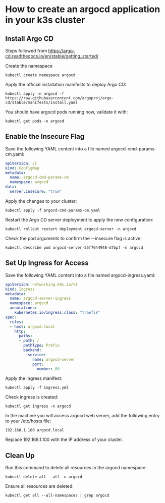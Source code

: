 # How to create an argocd application in your k3s cluster

## Install Argo CD

Steps followed from https://argo-cd.readthedocs.io/en/stable/getting_started/

Create the namespace
```console
kubectl create namespace argocd
```

Apply the official installation manifests to deploy Argo CD:
```console
kubectl apply -n argocd -f https://raw.githubusercontent.com/argoproj/argo-cd/stable/manifests/install.yaml
```

You should have argocd pods running now, validate it with:
```console
kubectl get pods -n argocd
```

##  Enable the Insecure Flag

Save the following YAML content into a file named argocd-cmd-params-cm.yaml:
```yaml
apiVersion: v1
kind: ConfigMap
metadata:
  name: argocd-cmd-params-cm
  namespace: argocd
data:
  server.insecure: "true"
```

Apply the changes to your cluster:
```console
kubectl apply -f argocd-cmd-params-cm.yaml
```

Restart the Argo CD server deployment to apply the new configuration:
```console
kubectl rollout restart deployment argocd-server -n argocd
```

Check the pod arguments to confirm the --insecure flag is active:
```console
kubectl describe pod argocd-server-55f7644948-d7bpf -n argocd
```
        
## Set Up Ingress for Access

Save the following YAML content into a file named argocd-ingress.yaml:
```yaml
apiVersion: networking.k8s.io/v1
kind: Ingress
metadata:
  name: argocd-server-ingress
  namespace: argocd
  annotations:
    kubernetes.io/ingress.class: "traefik"
spec:
  rules:
  - host: argocd.local
    http:
      paths:
      - path: /
        pathType: Prefix
        backend:
          service:
            name: argocd-server
            port:
              number: 80
```

Apply the Ingress manifest:
```console
kubectl apply -f ingress.yml
```
Check ingress is created:
```console
kubectl get ingress -n argocd
```

In the machine you will access argocd web server, add the following entry to your /etc/hosts file:
```console
192.168.1.100 argocd.local
```
Replace 192.168.1.100 with the IP address of your cluster.

## Clean Up
Run this command to delete all resources in the argocd namespace:
```console
kubectl delete all --all -n argocd
```

Ensure all resources are deleted:
```console
kubectl get all --all-namespaces | grep argocd
```
